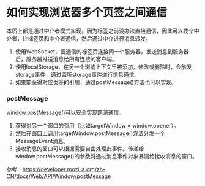 # 如何实现浏览器多个页签之间通信

本质上都是通过中介者模式实现。因为标签之前没办法直接通信，因此可以找个中介者，让标签页和中介者通信，然后通过中介进行消息转发。

1. 使用WebSocket，要通信的标签页连接同一个服务器，发送消息到服务器后，服务器推送消息给所有连接的客户端。
2. 使用localStorage，在另一个浏览上下文里被添加，修改或删除时，会触发storage事件，通过监听storage事件进行信息通信。
3. 如果能获得对应页签的引用，通过postMessage()方法也可以实现。


### postMessage

window.postMessage()可以安全实现跨源通信。

1. 获得对另一个窗口的引用（比如targetWindow = window.opener）。
2. 然后在窗口上调用targetWindow.postMessage()方法分发一个MessageEvent消息。
3. 接收消息的窗口可以根据需要自由处理此事件。传递给window.postMessage()的参数将通过消息事件对象暴漏给接收消息的窗口。

参考：https://developer.mozilla.org/zh-CN/docs/Web/API/Window/postMessage
